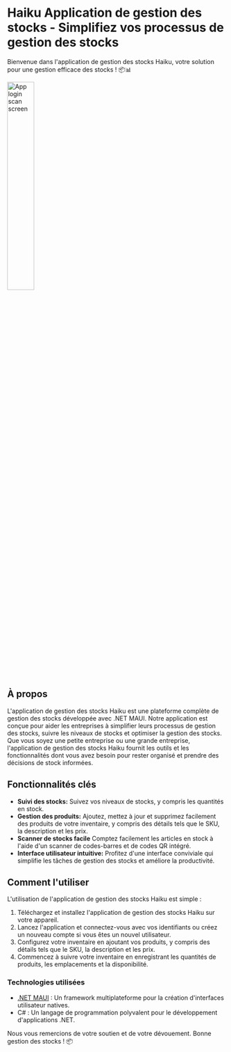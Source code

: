 # Haiku Application de gestion des stocks - Simplifiez vos processus de gestion des stocks

Bienvenue dans l'application de gestion des stocks Haiku, votre solution pour une gestion efficace des stocks ! 📦📊

<img src="Haiku-Inventaire-Application/mobile.jpg" alt="App login scan screen" width="35%" style="display"/>

## À propos

L'application de gestion des stocks Haiku est une plateforme complète de gestion des stocks développée avec .NET MAUI. Notre application est conçue pour aider les entreprises à simplifier leurs processus de gestion des stocks, suivre les niveaux de stocks et optimiser la gestion des stocks. Que vous soyez une petite entreprise ou une grande entreprise, l'application de gestion des stocks Haiku fournit les outils et les fonctionnalités dont vous avez besoin pour rester organisé et prendre des décisions de stock informées.

## Fonctionnalités clés

- **Suivi des stocks:** Suivez vos niveaux de stocks, y compris les quantités en stock.
- **Gestion des produits:** Ajoutez, mettez à jour et supprimez facilement des produits de votre inventaire, y compris des détails tels que le SKU, la description et les prix.
- **Scanner de stocks facile** Comptez facilement les articles en stock à l'aide d'un scanner de codes-barres et de codes QR intégré.
- **Interface utilisateur intuitive:** Profitez d'une interface conviviale qui simplifie les tâches de gestion des stocks et améliore la productivité.

## Comment l'utiliser

L'utilisation de l'application de gestion des stocks Haiku est simple :

1. Téléchargez et installez l'application de gestion des stocks Haiku sur votre appareil.
2. Lancez l'application et connectez-vous avec vos identifiants ou créez un nouveau compte si vous êtes un nouvel utilisateur.
3. Configurez votre inventaire en ajoutant vos produits, y compris des détails tels que le SKU, la description et les prix.
4. Commencez à suivre votre inventaire en enregistrant les quantités de produits, les emplacements et la disponibilité.

### Technologies utilisées

- [.NET MAUI](https://dotnet.maui.net/) : Un framework multiplateforme pour la création d'interfaces utilisateur natives.
- C# : Un langage de programmation polyvalent pour le développement d'applications .NET.

Nous vous remercions de votre soutien et de votre dévouement. Bonne gestion des stocks ! 📦
